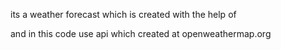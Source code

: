 its a weather forecast which is created with the help of 
<html>
<javascript>
<css>

and in this code use  api which created at openweathermap.org
